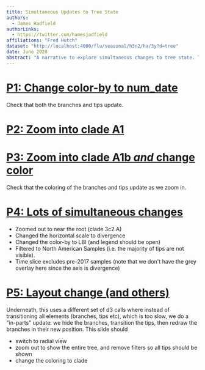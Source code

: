 ```yaml
---
title: Simultaneous Updates to Tree State
authors:
  - James Hadfield
authorLinks:
  - https://twitter.com/hamesjadfield
affiliations: "Fred Hutch"
dataset: "http://localhost:4000/flu/seasonal/h3n2/ha/3y?d=tree"
date: June 2020
abstract: "A narrative to explore simultaneous changes to tree state. The aim is both to reveal what's possible, and to prevent future regressions via automated testing."
---
```



# [P1: Change color-by to num_date](http://localhost:4000/flu/seasonal/h3n2/ha/3y?d=tree&c=num_date)
Check that both the branches and tips update.

# [P2: Zoom into clade A1](http://localhost:4000/flu/seasonal/h3n2/ha/3y?d=tree&c=num_date&label=clade:A1)

# [P3: Zoom into clade A1b _and_ change color](http://localhost:4000/flu/seasonal/h3n2/ha/3y?d=tree&label=clade:A1b)
Check that the coloring of the branches and tips update as we zoom in.

# [P4: Lots of simultaneous changes](http://localhost:4000/flu/seasonal/h3n2/ha/3y?c=lbi&d=tree&dmin=2017-01-01&f_region=North%20America&label=clade:3c2.A&m=div)
* Zoomed out to near the root (clade 3c2.A)
* Changed the horizontal scale to divergence
* Changed the color-by to LBI (and legend should be open)
* Filtered to North American Samples (i.e. the majority of tips are not visible).
* Time slice excludes pre-2017 samples (note that we don't have the grey overlay here since the axis is divergence)

# [P5: Layout change (and others)](http://localhost:4000/flu/seasonal/h3n2/ha/3y?branchLabel=none&d=tree&l=radial&m=div)
Underneath, this uses a different set of d3 calls where instead of transitioning all elements (branches, tips etc), which is too slow, we do a "in-parts" update: we hide the branches, transition the tips, then redraw the branches in their new position.
This slide should
* switch to radial view
* zoom out to show the entire tree, and remove filters so all tips should be shown
* change the coloring to clade